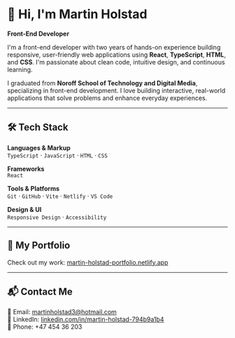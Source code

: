 # 👋 Hi, I'm Martin Holstad  
**Front-End Developer**

I'm a front-end developer with two years of hands-on experience building responsive, user-friendly web applications using **React**, **TypeScript**, **HTML**, and **CSS**. I'm passionate about clean code, intuitive design, and continuous learning.

I graduated from **Noroff School of Technology and Digital Media**, specializing in front-end development. I love building interactive, real-world applications that solve problems and enhance everyday experiences.

---

## 🛠️ Tech Stack

**Languages & Markup**  
`TypeScript` · `JavaScript` · `HTML` · `CSS`

**Frameworks**  
`React`

**Tools & Platforms**  
`Git` · `GitHub` · `Vite` · `Netlify` · `VS Code`

**Design & UI**  
`Responsive Design` · `Accessibility`

---

## 🚀 My Portfolio  
Check out my work: [martin-holstad-portfolio.netlify.app](https://martin-holstad-portfolio.netlify.app/)

---

## 📬 Contact Me  
📧 Email: [martinholstad3@hotmail.com](mailto:martinholstad3@hotmail.com)  
💼 LinkedIn: [linkedin.com/in/martin-holstad-794b9a1b4](https://www.linkedin.com/in/martin-holstad-794b9a1b4/)  
📱 Phone: +47 454 36 203

